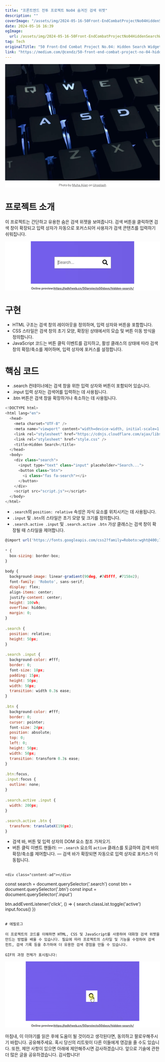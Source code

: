 ```yaml
---
title: "프론트엔드 전투 프로젝트 No04 숨겨진 검색 위젯"
description: ""
coverImage: "/assets/img/2024-05-16-50Front-EndCombatProjectNo04HiddenSearchWidget_0.png"
date: 2024-05-16 16:39
ogImage: 
  url: /assets/img/2024-05-16-50Front-EndCombatProjectNo04HiddenSearchWidget_0.png
tag: Tech
originalTitle: "50 Front-End Combat Project No.04: Hidden Search Widget"
link: "https://medium.com/@cendz/50-front-end-combat-project-no-04-hidden-search-widget-aab92bb9285f"
---
```



![image1](/assets/img/2024-05-16-50Front-EndCombatProjectNo04HiddenSearchWidget_0.png)

# 프로젝트 소개

이 프로젝트는 간단하고 유용한 숨은 검색 위젯을 보여줍니다. 검색 버튼을 클릭하면 검색 창이 확장되고 입력 상자가 자동으로 포커스되어 사용자가 검색 콘텐츠를 입력하기 쉬워집니다.

![image2](/assets/img/2024-05-16-50Front-EndCombatProjectNo04HiddenSearchWidget_1.png)

<div class="content-ad"></div>

# 구현

- HTML 구조는 검색 창의 레이아웃을 정의하며, 입력 상자와 버튼을 포함합니다.
- CSS 스타일은 검색 창의 초기 모양, 확장된 상태에서의 모습 및 버튼 이동 방식을 정의합니다.
- JavaScript 코드는 버튼 클릭 이벤트를 감지하고, 활성 클래스의 상태에 따라 검색 창의 확장/축소를 제어하며, 입력 상자에 포커스를 설정합니다.

# 핵심 코드

- .search 컨테이너에는 검색 창을 위한 입력 상자와 버튼이 포함되어 있습니다.
- .input 입력 상자는 검색어를 입력하는 데 사용됩니다.
- .btn 버튼은 검색 창을 확장하거나 축소하는 데 사용됩니다.

<div class="content-ad"></div>

```js
<!DOCTYPE html>
<html lang="en">
  <head>
    <meta charset="UTF-8" />
    <meta name="viewport" content="width=device-width, initial-scale=1.0" />
    <link rel="stylesheet" href="https://cdnjs.cloudflare.com/ajax/libs/font-awesome/5.14.0/css/all.min.css" integrity="sha512-1PKOgIY59xJ8Co8+NE6FZ+LOAZKjy+KY8iq0G4B3CyeY6wYHN3yt9PW0XpSriVlkMXe40PTKnXrLnZ9+fkDaog==" crossorigin="anonymous" />
    <link rel="stylesheet" href="style.css" />
    <title>Hidden Search</title>
  </head>
  <body>
    <div class="search">
      <input type="text" class="input" placeholder="Search...">
      <button class="btn">
        <i class="fas fa-search"></i>
      </button>
    </div>
    <script src="script.js"></script>
  </body>
</html>
```

- `.search`의 `position: relative` 속성은 자식 요소를 위치시키는 데 사용됩니다.
- `.input` 및 `.btn`의 스타일은 초기 모양 및 크기를 정의합니다.
- `.search.active .input` 및 `.search.active .btn` 가상 클래스는 검색 창이 확장될 때 스타일을 제어합니다.

```js
@import url('https://fonts.googleapis.com/css2?family=Roboto:wght@400;700&display=swap');

* {
  box-sizing: border-box;
}

body {
  background-image: linear-gradient(90deg, #7d5fff, #7158e2);
  font-family: 'Roboto', sans-serif;
  display: flex;
  align-items: center;
  justify-content: center;
  height: 100vh;
  overflow: hidden;
  margin: 0;
}

.search {
  position: relative;
  height: 50px;
}

.search .input {
  background-color: #fff;
  border: 0;
  font-size: 18px;
  padding: 15px;
  height: 50px;
  width: 50px;
  transition: width 0.3s ease;
}

.btn {
  background-color: #fff;
  border: 0;
  cursor: pointer;
  font-size: 24px;
  position: absolute;
  top: 0;
  left: 0;
  height: 50px;
  width: 50px;
  transition: transform 0.3s ease;
}

.btn:focus,
.input:focus {
  outline: none;
}

.search.active .input {
  width: 200px;
}

.search.active .btn {
  transform: translateX(198px);
}
```

- 검색 바, 버튼 및 입력 상자의 DOM 요소 참조 가져오기.
- 버튼 클릭 이벤트 핸들러:
— `.search` 요소의 `active` 클래스를 토글하여 검색 바의 확장/축소를 제어합니다.
— 검색 바가 확장되면 자동으로 입력 상자로 포커스가 이동됩니다.
```

<div class="content-ad"></div>

```
const search = document.querySelector('.search')
const btn = document.querySelector('.btn')
const input = document.querySelector('.input')

btn.addEventListener('click', () => {
    search.classList.toggle('active')
    input.focus()
})
```

# 에필로그

이 프로젝트의 코드를 이해하면 HTML, CSS 및 JavaScript를 사용하여 대화형 검색 위젯을 만드는 방법을 배울 수 있습니다. 필요에 따라 프로젝트의 스타일 및 기능을 수정하여 검색 힌트, 검색 기록 등을 추가하여 더 유용한 검색 경험을 만들 수 있습니다.

GIF의 과정 전체가 표시됩니다:
```

<div class="content-ad"></div>

<img src="/assets/img/2024-05-16-50Front-EndCombatProjectNo04HiddenSearchWidget_2.png" />

마침내, 이 이야기를 읽은 후에 도움이 될 것이라고 생각된다면, 동의하고 팔로우해주시기 바랍니다. 공유해주세요. 혹시 당신의 리트윗이 다른 이들에게 영감을 줄 수도 있습니다. 또한, 제안 사항이 있으면 아래에 제안해주시면 감사하겠습니다. 앞으로 기술에 관한 더 많은 글을 공유하겠습니다. 감사합니다!